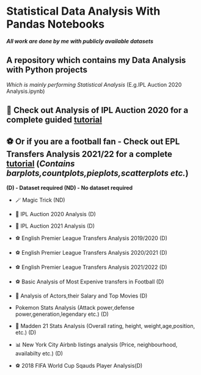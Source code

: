# Statistical Data Analysis With Pandas Notebooks

***All work are done by me with publicly available datasets***

## A repository which contains my Data Analysis with Python projects

*Which is mainly performing Statistical Analysis* (E.g.IPL Auction 2020 Analysis.ipynb)

## 🏏 Check out Analysis of IPL Auction 2020 for a complete guided [tutorial](https://github.com/Thesavagecoder7784/PythonNotebooks/blob/master/Analysis%20of%20IPL%20Auction%202020.ipynb)
## ⚽️ Or if you are a football fan - Check out EPL Transfers Analysis 2021/22 for a complete [tutorial](https://github.com/Thesavagecoder7784/Statistical-Data-Analysis-With-Pandas/blob/master/English%20Premier%20League%20Transfers%20Analysis%202021-22.ipynb) (***Contains barplots,countplots,pieplots,scatterplots etc.***)

**(D) - Dataset required  (ND) - No dataset required**

- 🪄 Magic Trick (ND)
 
- 🏏 IPL Auction 2020 Analysis (D)

- 🏏 IPL Auction 2021 Analysis (D)
  
- ⚽️ English Premier League Transfers Analysis 2019/2020 (D)

- ⚽️ English Premier League Transfers Analysis 2020/2021 (D)

- ⚽️ English Premier League Transfers Analysis 2021/2022 (D)
  
- ⚽️ Basic Analysis of Most Expenive transfers in Football (D)
  
- 🎥 Analysis of Actors,their Salary and Top Movies (D)

- Pokemon Stats Analysis (Attack power,defense power,generation,legendary etc.) (D)

- 🏈 Madden 21 Stats Analysis (Overall rating, height, weight,age,position, etc.) (D)

- 📊 New York City Airbnb listings analysis (Price, neighbourhood, availabilty etc.) (D)

- ⚽️ 2018 FIFA World Cup Sqauds Player Analysis(D)
